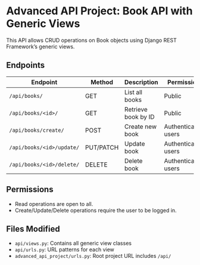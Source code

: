 # Advanced API Project: Book API with Generic Views

This API allows CRUD operations on Book objects using Django REST Framework’s generic views.

## Endpoints

| Endpoint | Method | Description | Permission |
|----------|--------|-------------|------------|
| `/api/books/` | GET | List all books | Public |
| `/api/books/<id>/` | GET | Retrieve book by ID | Public |
| `/api/books/create/` | POST | Create new book | Authenticated users |
| `/api/books/<id>/update/` | PUT/PATCH | Update book | Authenticated users |
| `/api/books/<id>/delete/` | DELETE | Delete book | Authenticated users |

## Permissions
- Read operations are open to all.
- Create/Update/Delete operations require the user to be logged in.

## Files Modified

- `api/views.py`: Contains all generic view classes
- `api/urls.py`: URL patterns for each view
- `advanced_api_project/urls.py`: Root project URL includes `/api/`
